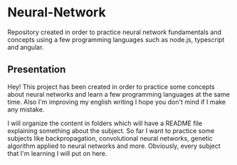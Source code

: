 # Neural-Network
 Repository created in order to practice neural network fundamentals and concepts using a few programming languages such as node.js, typescript and angular.
 
 ## Presentation
Hey! This project has been created in order to practice some concepts about neural networks and learn a few programming languages at the same time. Also I'm improving my english writing I hope you don't mind if I make any mistake. 

I will organize the content in folders which will have a README file explaining something about the subject. So far I want to practice some subjects like backpropagation, convolutional neural networks, genetic algorithm applied to neural networks and more. Obviously, every subject that I'm learning I will put on here. 
